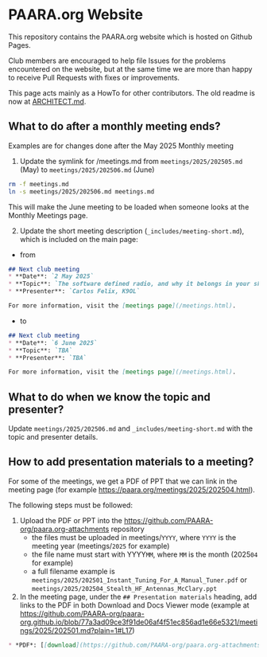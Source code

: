 # PAARA.org Website

This repository contains the PAARA.org website which is hosted on Github Pages.

Club members are encouraged to help file Issues for the problems encountered on the website, but at the same time we are more than happy to receive Pull Requests with fixes or improvements.

This page acts mainly as a HowTo for other contributors. The old readme is now at [ARCHITECT.md](ARCHITECT.md).

## What to do after a monthly meeting ends?

Examples are for changes done after the May 2025 Monthly meeting

1. Update the symlink for /meetings.md from `meetings/2025/202505.md` (May) to `meetings/2025/202506.md` (June)

```bash
rm -f meetings.md
ln -s meetings/2025/202506.md meetings.md
```

This will make the June meeting to be loaded when someone looks at the Monthly Meetings page.

2. Update the short meeting description (`_includes/meeting-short.md`), which is included on the main page:

* from

```md
## Next club meeting
* **Date**: `2 May 2025`
* **Topic**: `The software defined radio, and why it belongs in your shack`
* **Presenter**: `Carlos Felix, K9OL`

For more information, visit the [meetings page](/meetings.html).
```

* to

```md
## Next club meeting
* **Date**: `6 June 2025`
* **Topic**: `TBA`
* **Presenter**: `TBA`

For more information, visit the [meetings page](/meetings.html).
```

## What to do when we know the topic and presenter?

Update `meetings/2025/202506.md` and `_includes/meeting-short.md` with the topic and presenter details.

## How to add presentation materials to a meeting?

For some of the meetings, we get a PDF of PPT that we can link in the meeting page (for example <https://paara.org/meetings/2025/202504.html>).

The following steps must be followed:
1. Upload the PDF or PPT into the <https://github.com/PAARA-org/paara.org-attachments> repository
   * the files must be uploaded in meetings/`YYYY`, where `YYYY` is the meeting year (meetings/`2025` for example)
   * the file name must start with YYYY`MM`, where `MM` is the month (2025`04` for example)
   * a full filename example is `meetings/2025/202501_Instant_Tuning_For_A_Manual_Tuner.pdf` or `meetings/2025/202504_Stealth_HF_Antennas_McClary.ppt`
2. In the meeting page, under the `## Presentation materials` heading, add links to the PDF in both Download and Docs Viewer mode (example at <https://github.com/PAARA-org/paara-org.github.io/blob/77a3ad09ce3f91de06af4f51ec856ad1e66e5321/meetings/2025/202501.md?plain=1#L17>)

```md
* *PDF*: [[download](https://github.com/PAARA-org/paara.org-attachments/blob/main/events/2025/202501_Instant_Tuning_For_A_Manual_Tuner.pdf?raw=true)] [[Docs Viewer](https://docs.google.com/viewer?url=https://github.com/PAARA-org/paara.org-attachments/blob/main/events/2025/202501_Instant_Tuning_For_A_Manual_Tuner.pdf?raw=true)]
```
